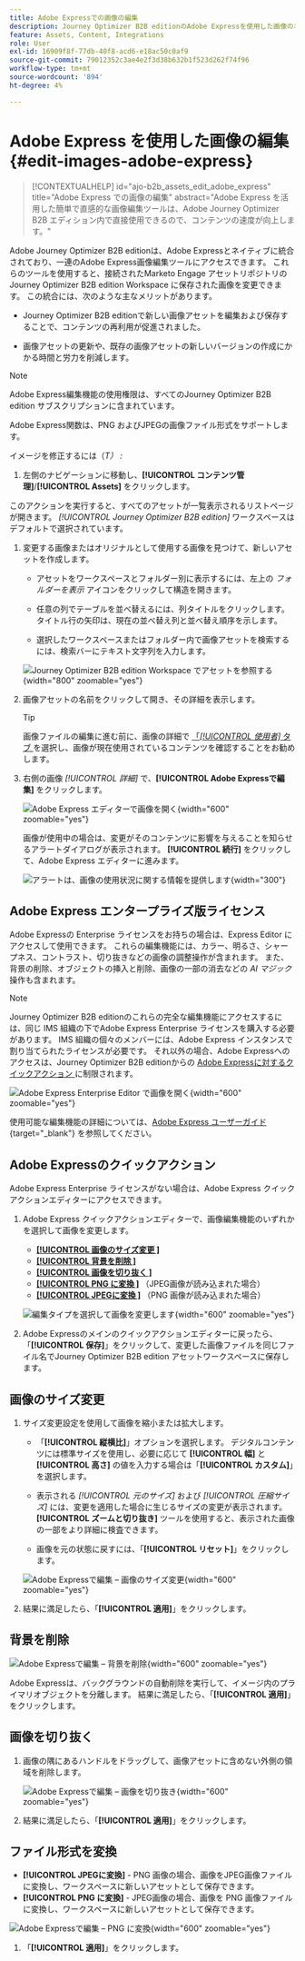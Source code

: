 ```yaml
---
title: Adobe Expressでの画像の編集
description: Journey Optimizer B2B editionのAdobe Expressを使用した画像のネイティブ編集 – サイズ変更、切り抜き、背景の削除、形式の変換、ワークスペースへの保存を行います。
feature: Assets, Content, Integrations
role: User
exl-id: 16909f8f-77db-40f8-acd6-e18ac50c0af9
source-git-commit: 79012352c3ae4e2f3d38b632b1f523d262f74f96
workflow-type: tm+mt
source-wordcount: '894'
ht-degree: 4%

---
```


# Adobe Express を使用した画像の編集 {#edit-images-adobe-express}

>[!CONTEXTUALHELP]
>id="ajo-b2b_assets_edit_adobe_express"
>title="Adobe Express での画像の編集"
>abstract="Adobe Express を活用した簡単で直感的な画像編集ツールは、Adobe Journey Optimizer B2B エディション内で直接使用できるので、コンテンツの速度が向上します。"

Adobe Journey Optimizer B2B editionは、Adobe Expressとネイティブに統合されており、一連のAdobe Express画像編集ツールにアクセスできます。 これらのツールを使用すると、接続されたMarketo Engage アセットリポジトリのJourney Optimizer B2B edition Workspace に保存された画像を変更できます。 この統合には、次のような主なメリットがあります。

* Journey Optimizer B2B editionで新しい画像アセットを編集および保存することで、コンテンツの再利用が促進されました。

* 画像アセットの更新や、既存の画像アセットの新しいバージョンの作成にかかる時間と労力を削減します。

>[!NOTE]
>
>Adobe Express編集機能の使用権限は、すべてのJourney Optimizer B2B edition サブスクリプションに含まれています。

Adobe Express関数は、PNG およびJPEGの画像ファイル形式をサポートします。

イメージを修正するには（_T） :_

1. 左側のナビゲーションに移動し、**[!UICONTROL コンテンツ管理]**/**[!UICONTROL Assets]** をクリックします。

このアクションを実行すると、すべてのアセットが一覧表示されるリストページが開きます。 _[!UICONTROL Journey Optimizer B2B edition]_ ワークスペースはデフォルトで選択されています。

1. 変更する画像またはオリジナルとして使用する画像を見つけて、新しいアセットを作成します。

   * アセットをワークスペースとフォルダー別に表示するには、左上の _フォルダーを表示_ アイコンをクリックして構造を開きます。

   * 任意の列でテーブルを並べ替えるには、列タイトルをクリックします。 タイトル行の矢印は、現在の並べ替え列と並べ替え順序を示します。

   * 選択したワークスペースまたはフォルダー内で画像アセットを検索するには、検索バーにテキスト文字列を入力します。

   ![Journey Optimizer B2B edition Workspace でアセットを参照する ](./assets/assets-native-workspace-filtered.png){width="800" zoomable="yes"}

1. 画像アセットの名前をクリックして開き、その詳細を表示します。

   >[!TIP]
   >
   >画像ファイルの編集に進む前に、画像の詳細で [ 「_[!UICONTROL 使用者]_ タブ ](./marketo-engage-design-studio.md#view-asset-used-by-references) を選択し、画像が現在使用されているコンテンツを確認することをお勧めします。

1. 右側の画像 _[!UICONTROL 詳細]_ で、**[!UICONTROL Adobe Expressで編集]** をクリックします。

   ![Adobe Express エディターで画像を開く ](./assets/assets-edit-adobe-express.png){width="600" zoomable="yes"}

   画像が使用中の場合は、変更がそのコンテンツに影響を与えることを知らせるアラートダイアログが表示されます。 **[!UICONTROL 続行]** をクリックして、Adobe Express エディターに進みます。

   ![ アラートは、画像の使用状況に関する情報を提供します ](./assets/assets-edit-adobe-express-usage-alert.png){width="300"}

## Adobe Express エンタープライズ版ライセンス

Adobe Expressの Enterprise ライセンスをお持ちの場合は、Express Editor にアクセスして使用できます。 これらの編集機能には、カラー、明るさ、シャープネス、コントラスト、切り抜きなどの画像の調整操作が含まれます。 また、背景の削除、オブジェクトの挿入と削除、画像の一部の消去などの _AI マジック_ 操作も含まれます。

>[!NOTE]
>
>Journey Optimizer B2B editionのこれらの完全な編集機能にアクセスするには、同じ IMS 組織の下でAdobe Express Enterprise ライセンスを購入する必要があります。 IMS 組織の個々のメンバーには、Adobe Express インスタンスで割り当てられたライセンスが必要です。 それ以外の場合、Adobe Expressへのアクセスは、Journey Optimizer B2B editionからの [Adobe Expressに対するクイックアクション ](#quick-actions-in-adobe-express) に制限されます。

![Adobe Express Enterprise Editor で画像を開く ](./assets/assets-edit-adobe-express-enterprise-editor.png){width="600" zoomable="yes"}

使用可能な編集機能の詳細については、[Adobe Express ユーザーガイド ](https://helpx.adobe.com/jp/express/web.html){target="_blank"} を参照してください。

## Adobe Expressのクイックアクション

Adobe Express Enterprise ライセンスがない場合は、Adobe Express クイックアクションエディターにアクセスできます。

1. Adobe Express クイックアクションエディターで、画像編集機能のいずれかを選択して画像を変更します。

   * [**[!UICONTROL  画像のサイズ変更 ]**](#resize-image)
   * [**[!UICONTROL  背景を削除 ]**](#remove-background)
   * [**[!UICONTROL  画像を切り抜く ]**](#crop-image)
   * [**[!UICONTROL PNG に変換 ]**](#convert-file-format) （JPEG画像が読み込まれた場合）
   * [**[!UICONTROL JPEGに変換 ]**](#convert-file-format) （PNG 画像が読み込まれた場合）

   ![ 編集タイプを選択して画像を変更します ](./assets/assets-edit-adobe-express-left-menu.png){width="600" zoomable="yes"}

1. Adobe Expressのメインのクイックアクションエディターに戻ったら、「**[!UICONTROL 保存]**」をクリックして、変更した画像ファイルを同じファイル名でJourney Optimizer B2B edition アセットワークスペースに保存します。

## 画像のサイズ変更

1. サイズ変更設定を使用して画像を縮小または拡大します。

   * 「**[!UICONTROL 縦横比]**」オプションを選択します。 デジタルコンテンツには標準サイズを使用し、必要に応じて **[!UICONTROL 幅]** と **[!UICONTROL 高さ]** の値を入力する場合は「**[!UICONTROL カスタム]**」を選択します。

   * 表示される _[!UICONTROL 元のサイズ]_ および _[!UICONTROL 圧縮サイズ]_ には、変更を適用した場合に生じるサイズの変更が表示されます。 **[!UICONTROL ズームと切り抜き]** ツールを使用すると、表示された画像の一部をより詳細に検査できます。

   * 画像を元の状態に戻すには、「**[!UICONTROL リセット]**」をクリックします。

   ![Adobe Expressで編集 – 画像のサイズ変更 ](./assets/assets-edit-adobe-express-resize-image.png){width="600" zoomable="yes"}

1. 結果に満足したら、「**[!UICONTROL 適用]**」をクリックします。

## 背景を削除

![Adobe Expressで編集 – 背景を削除 ](./assets/assets-edit-adobe-express-remove-background.png){width="600" zoomable="yes"}

Adobe Expressは、バックグラウンドの自動削除を実行して、イメージ内のプライマリオブジェクトを分離します。 結果に満足したら、「**[!UICONTROL 適用]**」をクリックします。

## 画像を切り抜く

1. 画像の隅にあるハンドルをドラッグして、画像アセットに含めない外側の領域を削除します。

   ![Adobe Expressで編集 – 画像を切り抜き ](./assets/assets-edit-adobe-express-crop-image.png){width="600" zoomable="yes"}

1. 結果に満足したら、「**[!UICONTROL 適用]**」をクリックします。

## ファイル形式を変換

* **[!UICONTROL JPEGに変換]** - PNG 画像の場合、画像をJPEG画像ファイルに変換し、ワークスペースに新しいアセットとして保存できます。
* **[!UICONTROL PNG に変換]** - JPEG画像の場合、画像を PNG 画像ファイルに変換し、ワークスペースに新しいアセットとして保存できます。

![Adobe Expressで編集 – PNG に変換 ](./assets/assets-edit-adobe-express-convert-to-png.png){width="600" zoomable="yes"}

1. 「**[!UICONTROL 適用]**」をクリックします。

